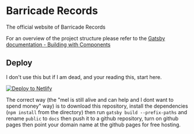 # Barricade Records
The official website of Barricade Records

For an overview of the project structure please refer to the [Gatsby documentation - Building with Components](https://www.gatsbyjs.org/docs/building-with-components/)

## Deploy

I don't use this but if I am dead, and your reading this, start here.

[![Deploy to Netlify](https://www.netlify.com/img/deploy/button.svg)](https://app.netlify.com/start/deploy?repository=https://github.com/gatsbyjs/gatsby-starter-default)


The correct way (the "mel is still alive and can help and I dont want to spend money" way) is to download this repository, install the dependencies (`npm install` from the directory) then run `gatsby build --prefix-paths` and rename `public` to `docs` then push it to a github repository, turn on github pages then point your domain name at the github pages for free hosting.